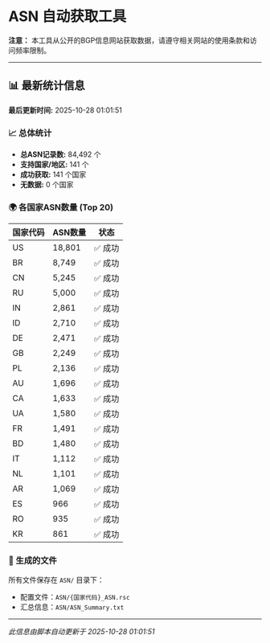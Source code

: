 # ASN 自动获取工具

**注意：** 本工具从公开的BGP信息网站获取数据，请遵守相关网站的使用条款和访问频率限制。

---

## 📊 最新统计信息

**最后更新时间:** 2025-10-28 01:01:51

### 📈 总体统计
- **总ASN记录数:** 84,492 个
- **支持国家/地区:** 141 个
- **成功获取:** 141 个国家
- **无数据:** 0 个国家


### 🌍 各国家ASN数量 (Top 20)

| 国家代码 | ASN数量 | 状态 |
|---------|---------|------|
| US | 18,801 | ✅ 成功 |
| BR | 8,749 | ✅ 成功 |
| CN | 5,245 | ✅ 成功 |
| RU | 5,000 | ✅ 成功 |
| IN | 2,861 | ✅ 成功 |
| ID | 2,710 | ✅ 成功 |
| DE | 2,471 | ✅ 成功 |
| GB | 2,249 | ✅ 成功 |
| PL | 2,136 | ✅ 成功 |
| AU | 1,696 | ✅ 成功 |
| CA | 1,633 | ✅ 成功 |
| UA | 1,580 | ✅ 成功 |
| FR | 1,491 | ✅ 成功 |
| BD | 1,480 | ✅ 成功 |
| IT | 1,112 | ✅ 成功 |
| NL | 1,101 | ✅ 成功 |
| AR | 1,069 | ✅ 成功 |
| ES | 966 | ✅ 成功 |
| RO | 935 | ✅ 成功 |
| KR | 861 | ✅ 成功 |

### 📁 生成的文件

所有文件保存在 `ASN/` 目录下：
- 配置文件：`ASN/{国家代码}_ASN.rsc`
- 汇总信息：`ASN/ASN_Summary.txt`

---

*此信息由脚本自动更新于 2025-10-28 01:01:51*
